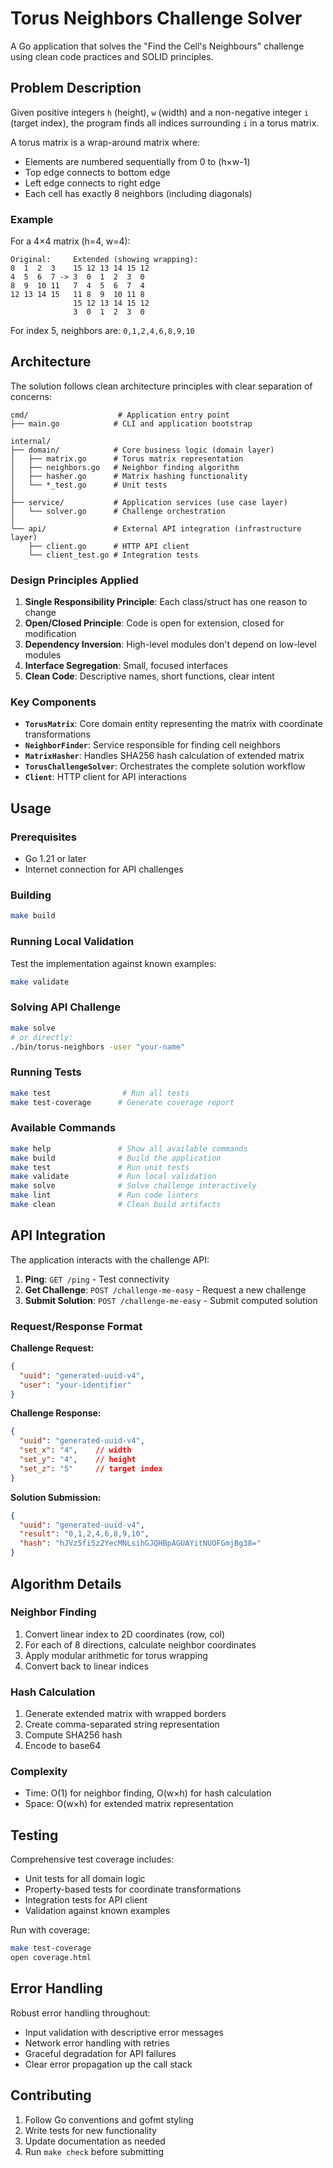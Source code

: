 # Torus Neighbors Challenge Solver

A Go application that solves the "Find the Cell's Neighbours" challenge using clean code practices and SOLID principles.

## Problem Description

Given positive integers `h` (height), `w` (width) and a non-negative integer `i` (target index), the program finds all indices surrounding `i` in a torus matrix.

A torus matrix is a wrap-around matrix where:
- Elements are numbered sequentially from 0 to (h×w-1)
- Top edge connects to bottom edge
- Left edge connects to right edge
- Each cell has exactly 8 neighbors (including diagonals)

### Example
For a 4×4 matrix (h=4, w=4):
```
Original:     Extended (showing wrapping):
0  1  2  3    15 12 13 14 15 12
4  5  6  7 -> 3  0  1  2  3  0
8  9  10 11   7  4  5  6  7  4
12 13 14 15   11 8  9  10 11 8
              15 12 13 14 15 12
              3  0  1  2  3  0
```

For index 5, neighbors are: `0,1,2,4,6,8,9,10`

## Architecture

The solution follows clean architecture principles with clear separation of concerns:

```
cmd/                    # Application entry point
├── main.go            # CLI and application bootstrap

internal/
├── domain/            # Core business logic (domain layer)
│   ├── matrix.go      # Torus matrix representation
│   ├── neighbors.go   # Neighbor finding algorithm
│   ├── hasher.go      # Matrix hashing functionality
│   └── *_test.go      # Unit tests
│
├── service/           # Application services (use case layer)
│   └── solver.go      # Challenge orchestration
│
└── api/               # External API integration (infrastructure layer)
    ├── client.go      # HTTP API client
    └── client_test.go # Integration tests
```

### Design Principles Applied

1. **Single Responsibility Principle**: Each class/struct has one reason to change
2. **Open/Closed Principle**: Code is open for extension, closed for modification
3. **Dependency Inversion**: High-level modules don't depend on low-level modules
4. **Interface Segregation**: Small, focused interfaces
5. **Clean Code**: Descriptive names, short functions, clear intent

### Key Components

- **`TorusMatrix`**: Core domain entity representing the matrix with coordinate transformations
- **`NeighborFinder`**: Service responsible for finding cell neighbors
- **`MatrixHasher`**: Handles SHA256 hash calculation of extended matrix
- **`TorusChallengeSolver`**: Orchestrates the complete solution workflow
- **`Client`**: HTTP client for API interactions

## Usage

### Prerequisites
- Go 1.21 or later
- Internet connection for API challenges

### Building
```bash
make build
```

### Running Local Validation
Test the implementation against known examples:
```bash
make validate
```

### Solving API Challenge
```bash
make solve
# or directly:
./bin/torus-neighbors -user "your-name"
```

### Running Tests
```bash
make test                # Run all tests
make test-coverage      # Generate coverage report
```

### Available Commands
```bash
make help               # Show all available commands
make build              # Build the application
make test               # Run unit tests
make validate           # Run local validation
make solve              # Solve challenge interactively
make lint               # Run code linters
make clean              # Clean build artifacts
```

## API Integration

The application interacts with the challenge API:

1. **Ping**: `GET /ping` - Test connectivity
2. **Get Challenge**: `POST /challenge-me-easy` - Request a new challenge
3. **Submit Solution**: `POST /challenge-me-easy` - Submit computed solution

### Request/Response Format

**Challenge Request:**
```json
{
  "uuid": "generated-uuid-v4",
  "user": "your-identifier"
}
```

**Challenge Response:**
```json
{
  "uuid": "generated-uuid-v4",
  "set_x": "4",    // width
  "set_y": "4",    // height
  "set_z": "5"     // target index
}
```

**Solution Submission:**
```json
{
  "uuid": "generated-uuid-v4",
  "result": "0,1,2,4,6,8,9,10",
  "hash": "hJVz5fi5z2YecMNLsihGJQHBpAGUAYitNUOFGmjBg38="
}
```

## Algorithm Details

### Neighbor Finding
1. Convert linear index to 2D coordinates (row, col)
2. For each of 8 directions, calculate neighbor coordinates
3. Apply modular arithmetic for torus wrapping
4. Convert back to linear indices

### Hash Calculation
1. Generate extended matrix with wrapped borders
2. Create comma-separated string representation
3. Compute SHA256 hash
4. Encode to base64

### Complexity
- Time: O(1) for neighbor finding, O(w×h) for hash calculation
- Space: O(w×h) for extended matrix representation

## Testing

Comprehensive test coverage includes:
- Unit tests for all domain logic
- Property-based tests for coordinate transformations  
- Integration tests for API client
- Validation against known examples

Run with coverage:
```bash
make test-coverage
open coverage.html
```

## Error Handling

Robust error handling throughout:
- Input validation with descriptive error messages
- Network error handling with retries
- Graceful degradation for API failures
- Clear error propagation up the call stack

## Contributing

1. Follow Go conventions and gofmt styling
2. Write tests for new functionality
3. Update documentation as needed
4. Run `make check` before submitting